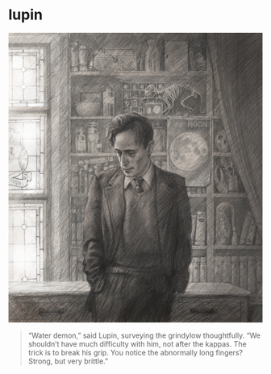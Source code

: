 # lupin

![Professor Lupin](professor-lupin.png)

> “Water demon,” said Lupin, surveying the grindylow thoughtfully. “We shouldn’t have much difficulty with him, not after the kappas. The trick is to break his grip. You notice the abnormally long fingers? Strong, but very brittle.”
